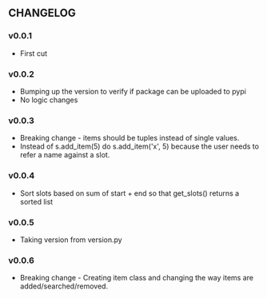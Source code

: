 ## CHANGELOG

### v0.0.1

- First cut

### v0.0.2

- Bumping up the version to verify if package can be uploaded to pypi
- No logic changes

### v0.0.3

- Breaking change - items should be tuples instead of single values.
- Instead of s.add_item(5) do s.add_item('x', 5) because the user needs to refer a name against a slot.

### v0.0.4

- Sort slots based on sum of start + end so that get_slots() returns a sorted list

### v0.0.5

- Taking version from version.py

### v0.0.6

- Breaking change - Creating item class and changing the way items are added/searched/removed.
